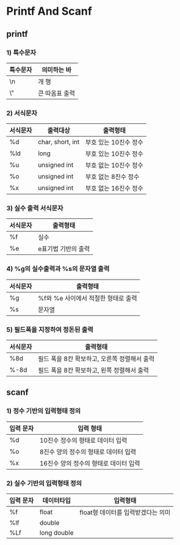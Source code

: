 # Printf And Scanf

## printf

### 1) 특수문자

| 특수문자 | 의미하는 바    |
| -------- | -------------- |
| \n       | 개 행          |
| \\"      | 큰 따옴표 출력 |

### 2) 서식문자

| 서식문자 | 출력대상         | 출력형태              |
| -------- | ---------------- | --------------------- |
| %d       | char, short, int | 부호 있는 10진수 정수 |
| %ld      | long             | 부호 있는 10진수 정수 |
| %u       | unsigned int     | 부호 없는 10진수 정수 |
| %o       | unsigned int     | 부호 없는 8진수 정수  |
| %x       | unsigned int     | 부호 없는 16진수 정수 |

### 3) 실수 출력 서식문자

| 서식문자 | 출력형태            |
| -------- | ------------------- |
| %f       | 실수                |
| %e       | e표기법 기반의 출력 |

### 4) %g의 실수출력과 %s의 문자열 출력

| 서식문자 | 출력형태                            |
| -------- | ----------------------------------- |
| %g       | %f와 %e 사이에서 적절한 형태로 출력 |
| %s       | 문자열                              |

### 5) 필드폭을 지정하여 정돈된 출력

| 서식문자 | 출력형태                                     |
| -------- | -------------------------------------------- |
| %8d      | 필드 폭을 8칸 확보하고, 오른쪽 정렬해서 출력 |
| %-8d     | 필드 폭을 8칸 확보하고, 왼쪽 정렬해서 출력   |



## scanf

### 1) 정수 기반의 입력형태 정의

| 입력 문자 | 입력 형태                             |
| --------- | ------------------------------------- |
| %d        | 10진수 정수의 형태로 데이터 입력      |
| %o        | 8진수 양의 정수의 형태로 데이터 입력  |
| %x        | 16진수 양의 정수의 형태로 데이터 입력 |

### 2) 실수 기반의 입력형태 정의

| 입력 문자 | 데이터타입  | 입력형태                           |
| --------- | ----------- | ---------------------------------- |
| %f        | float       | float형 데이터를 입력받겠다는 의미 |
| %lf       | double      |                                    |
| %Lf       | long double |                                    |

